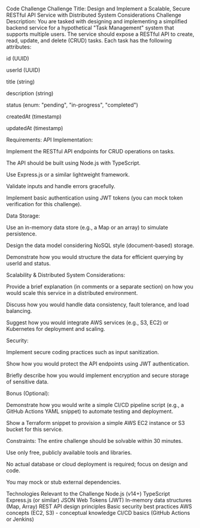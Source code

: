 Code Challenge
Challenge Title: Design and Implement a Scalable, Secure RESTful API Service with Distributed System Considerations
Challenge Description:
You are tasked with designing and implementing a simplified backend service for a hypothetical "Task Management" system that supports multiple users. The service should expose a RESTful API to create, read, update, and delete (CRUD) tasks. Each task has the following attributes:

id (UUID)

userId (UUID)

title (string)

description (string)

status (enum: "pending", "in-progress", "completed")

createdAt (timestamp)

updatedAt (timestamp)

Requirements:
API Implementation:

Implement the RESTful API endpoints for CRUD operations on tasks.

The API should be built using Node.js with TypeScript.

Use Express.js or a similar lightweight framework.

Validate inputs and handle errors gracefully.

Implement basic authentication using JWT tokens (you can mock token verification for this challenge).

Data Storage:

Use an in-memory data store (e.g., a Map or an array) to simulate persistence.

Design the data model considering NoSQL style (document-based) storage.

Demonstrate how you would structure the data for efficient querying by userId and status.

Scalability & Distributed System Considerations:

Provide a brief explanation (in comments or a separate section) on how you would scale this service in a distributed environment.

Discuss how you would handle data consistency, fault tolerance, and load balancing.

Suggest how you would integrate AWS services (e.g., S3, EC2) or Kubernetes for deployment and scaling.

Security:

Implement secure coding practices such as input sanitization.

Show how you would protect the API endpoints using JWT authentication.

Briefly describe how you would implement encryption and secure storage of sensitive data.

Bonus (Optional):

Demonstrate how you would write a simple CI/CD pipeline script (e.g., a GitHub Actions YAML snippet) to automate testing and deployment.

Show a Terraform snippet to provision a simple AWS EC2 instance or S3 bucket for this service.

Constraints:
The entire challenge should be solvable within 30 minutes.

Use only free, publicly available tools and libraries.

No actual database or cloud deployment is required; focus on design and code.

You may mock or stub external dependencies.

Technologies Relevant to the Challenge
Node.js (v14+)
TypeScript
Express.js (or similar)
JSON Web Tokens (JWT)
In-memory data structures (Map, Array)
REST API design principles
Basic security best practices
AWS concepts (EC2, S3) - conceptual knowledge
CI/CD basics (GitHub Actions or Jenkins)